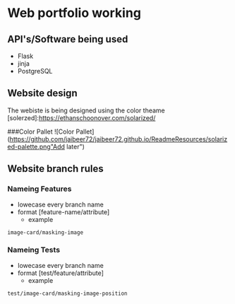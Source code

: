 # Web portfolio working

## API's/Software being used

* Flask 
* jinja 
* PostgreSQL

## Website design 

The webiste is being designed using the color theame [solerzed]:https://ethanschoonover.com/solarized/

###Color Pallet 
![Color Pallet](https://github.com/jaibeer72/jaibeer72.github.io/ReadmeResources/solarized-palette.png"Add later")

## Website branch rules

### Nameing Features 

* lowecase every branch name
* format [feature-name/attribute]
    * example 
```git
image-card/masking-image
``` 

### Nameing Tests 

* lowecase every branch name
* format [test/feature/attribute]
    * example 
```git
test/image-card/masking-image-position
``` 
